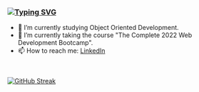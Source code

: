 ### [![Typing SVG](https://readme-typing-svg.herokuapp.com?color=F71AF2&lines=Hi%2C+my+name+is+Maria+Sliufko+👋)](https://git.io/typing-svg)

- 🔭 I’m currently studying Object Oriented Development.
- 🌱 I’m currently taking the course "The Complete 2022 Web Development Bootcamp".
- 📫 How to reach me: [LinkedIn](https://www.linkedin.com/in/maria-sliufko-b8773749/)


</br>

[![GitHub Streak](http://github-readme-streak-stats.herokuapp.com?user=MariaSliufko&theme=cobalt)](https://git.io/streak-stats)


<!--- [![GitHub Streak](http://github-readme-streak-stats.herokuapp.com?user=MariaSliufko&theme=radical)](https://git.io/streak-stats)  --->
